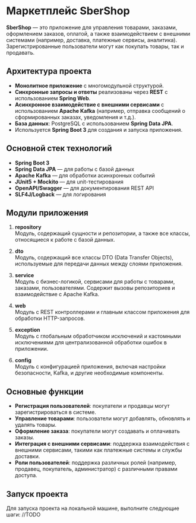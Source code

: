 # Маркетплейс SberShop

**SberShop** — это приложение для управления товарами, заказами, оформлением заказов, оплатой, а также взаимодействием с внешними системами (например, доставка, платежные сервисы, аналитика).
Зарегистрированные пользователи могут как покупать товары, так и продавать. 

## Архитектура проекта

- **Монолитное приложение** с многомодульной структурой.
- **Синхронные запросы и ответы** реализованы через **REST** с использованием **Spring Web**.
- **Асинхронное взаимодействие с внешними сервисами** с использованием **Apache Kafka** (например, отправка сообщений о сформированных заказах, уведомления и т.д.).
- **База данных**: PostgreSQL с использованием **Spring Data JPA**.
- Используется **Spring Boot 3** для создания и запуска приложения.

## Основной стек технологий

- **Spring Boot 3**
- **Spring Data JPA** — для работы с базой данных
- **Apache Kafka** — для обработки асинхронных событий
- **JUnit5 + Mockito** — для unit-тестирования
- **OpenAPI/Swagger** — для документирования REST API
- **SLF4J/Logback** — для логирования

## Модули приложения

1. **repository**  
   Модуль, содержащий сущности и репозитории, а также все классы, относящиеся к работе с базой данных.

2. **dto**  
   Модуль, содержащий все классы DTO (Data Transfer Objects), используемые для передачи данных между слоями приложения.

3. **service**  
   Модуль с бизнес-логикой, сервисами для работы с товарами, заказами, пользователями. Содержит вызовы репозиториев и взаимодействие с Apache Kafka.

4. **web**  
   Модуль с REST контроллерами и главным классом приложения для обработки HTTP-запросов.

5. **exception**  
   Модуль с глобальным обработчиком исключений и кастомными исключениями для централизованной обработки ошибок в приложении.

6. **config**  
   Модуль с конфигурацией приложения, включая настройки безопасности, Kafka, и другие необходимые компоненты.

## Основные функции

- **Регистрация пользователей**: покупатели и продавцы могут зарегистрироваться в системе.
- **Управление товарами**: пользователи могут добавлять, обновлять и удалять товары.
- **Оформление заказа**: покупатели могут создавать и оплачивать заказы.
- **Интеграция с внешними сервисами**: поддержка взаимодействия с внешними сервисами, такими как платежные системы и службы доставки.
- **Роли пользователей**: поддержка различных ролей (например, продавец, покупатель, администратор) с различными правами доступа.

## Запуск проекта

Для запуска проекта на локальной машине, выполните следующие шаги:
//TODO

   

